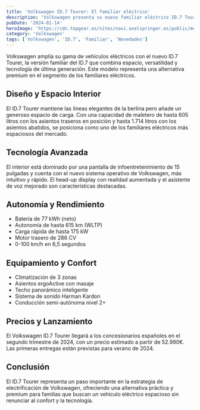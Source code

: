 ```yaml
---
title: 'Volkswagen ID.7 Tourer: El familiar eléctrico'
description: 'Volkswagen presenta su nuevo familiar eléctrico ID.7 Tourer, con hasta 685 litros de maletero y 700km de autonomía'
pubDate: '2024-01-14'
heroImage: 'https://cdn.topgear.es/sites/navi.axelspringer.es/public/media/image/2024/02/volkswagen-id7-tourer-3276948.jpg?tf=3840x'
category: 'Volkswagen'
tags: ['Volkswagen', 'ID.7', 'Familiar', 'Novedades']
---
```


Volkswagen amplía su gama de vehículos eléctricos con el nuevo ID.7 Tourer, la versión familiar del ID.7 que combina espacio, versatilidad y tecnología de última generación. Este modelo representa una alternativa premium en el segmento de los familiares eléctricos.

## Diseño y Espacio Interior

El ID.7 Tourer mantiene las líneas elegantes de la berlina pero añade un generoso espacio de carga. Con una capacidad de maletero de hasta 605 litros con los asientos traseros en posición y hasta 1.714 litros con los asientos abatidos, se posiciona como uno de los familiares eléctricos más espaciosos del mercado.

## Tecnología Avanzada

El interior está dominado por una pantalla de infoentretenimiento de 15 pulgadas y cuenta con el nuevo sistema operativo de Volkswagen, más intuitivo y rápido. El head-up display con realidad aumentada y el asistente de voz mejorado son características destacadas.

## Autonomía y Rendimiento

- Batería de 77 kWh (neto)
- Autonomía de hasta 615 km (WLTP)
- Carga rápida de hasta 175 kW
- Motor trasero de 286 CV
- 0-100 km/h en 6,5 segundos

## Equipamiento y Confort

- Climatización de 3 zonas
- Asientos ergoActive con masaje
- Techo panorámico inteligente
- Sistema de sonido Harman Kardon
- Conducción semi-autónoma nivel 2+

## Precios y Lanzamiento

El Volkswagen ID.7 Tourer llegará a los concesionarios españoles en el segundo trimestre de 2024, con un precio estimado a partir de 52.990€. Las primeras entregas están previstas para verano de 2024.

## Conclusión

El ID.7 Tourer representa un paso importante en la estrategia de electrificación de Volkswagen, ofreciendo una alternativa práctica y premium para familias que buscan un vehículo eléctrico espacioso sin renunciar al confort y la tecnología.
